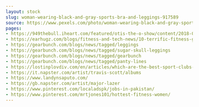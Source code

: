```yaml
---
layout: stock
slug: woman-wearing-black-and-gray-sports-bra-and-leggings-917589
source: https://www.pexels.com/photo/woman-wearing-black-and-gray-sports-bra-and-leggings-917589/
pages:
- https://949thebull.iheart.com/featured/otis-the-o-show/content/2018-04-05-oshow-missedconnections-cutie-with-the-booty-duluth-gym/
- https://earhugz.com/blogs/fitness-and-tech-news/10-terrific-fitness-gifts-to-buy-for-her-now
- https://gearbunch.com/blogs/news/tagged/leggings
- https://gearbunch.com/blogs/news/tagged/sugar-skull-leggings
- https://gearbunch.com/blogs/news/tagged/gearbunch
- https://gearbunch.com/blogs/news/tagged/panty-lines
- https://lostinplovdiv.com/en/articles/which-are-the-best-sport-clubs-in-plovdiv
- https://it.napster.com/artist/travis-scott/albums
- https://www.landynsaputo.com/
- https://gb.napster.com/artist/major-lazer
- https://www.pinterest.com/localadspk/jobs-in-pakistan/
- https://www.pinterest.com/mrtjones101/hottest-fitness-women/
---
```

